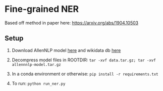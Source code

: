# Fine-grained NER

Based off method in paper here: https://arxiv.org/abs/1904.10503 

## Setup 

1) Download AllenNLP model [here](https://drive.google.com/file/d/1--ilbokKI4gDISibhgsbMs-HxkulvzSS/view?usp=sharing) 
and wikidata db [here](https://drive.google.com/file/d/1w7BpZW27as9eXT-WnDfVhRyxYOMg616p/view?usp=sharing) 

2) Decompress model files in ROOTDIR: `tar -xvf data.tar.gz; tar -xvf allennnlp-model.tar.gz` 

3) In a conda environment or otherwise: `pip install -r requirements.txt`

4) To run: `python run_ner.py` 

